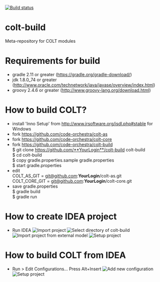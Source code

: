 [![Build status](https://ci.appveyor.com/api/projects/status/o9vx055e0l1utpmq?svg=true)](https://ci.appveyor.com/project/code-orchestra/colt-build)
# colt-build
Meta-repository for COLT modules

# Requirements for build
- gradle 2.11 or greater (https://gradle.org/gradle-download/)
- jdk 1.8.0_74 or greater (http://www.oracle.com/technetwork/java/javase/overview/index.html)
- groovy 2.4.6 or greater (http://www.groovy-lang.org/download.html)

# How to build COLT?
- install 'Inno Setup' from http://www.jrsoftware.org/isdl.php#stable for Windows
- fork https://github.com/code-orchestra/colt-as
- fork https://github.com/code-orchestra/colt-core
- fork https://github.com/code-orchestra/colt-build
</br>$ git clone https://github.com/**YourLogin**/colt-build colt-build
</br>$ cd colt-build
</br>$ copy gradle.properties.sample gradle.properties
</br>$ start gradle.properties
- edit 
</br>COLT_AS_GIT = git@github.com:**YourLogin**/colt-as.git
</br>COLT_CORE_GIT = git@github.com:**YourLogin**/colt-core.git
- save gradle.properties
</br>$ gradle build
</br>$ gradle run

# How to create IDEA project
- Run IDEA
![Import project](http://service.crazypanda.ru/v/clip2net/Z/o/5Z7DJ01o0l.png)
![Select directory of colt-build](http://service.crazypanda.ru/v/clip2net/i/b/lzkTibPrLC.png)
![Import project from external model](http://service.crazypanda.ru/v/clip2net/u/G/X59LAfmIhx.png)
![Setup project](http://service.crazypanda.ru/v/clip2net/N/1/7suehNUS89.png)

# How to build COLT from IDEA
- Run > Edit Configurations... Press Alt+Insert
![Add new configuration](http://service.crazypanda.ru/v/clip2net/c/F/UlOaKWSu82.png)
![Setup project](http://service.crazypanda.ru/v/clip2net/T/1/UOf9CeJemA.png)
